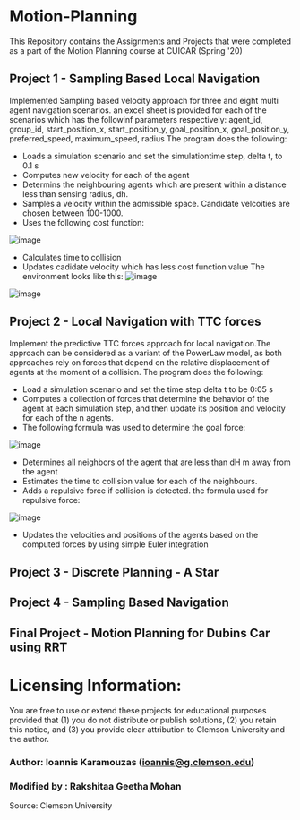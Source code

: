 # Motion-Planning
This Repository contains the Assignments and Projects that were completed as a part of the Motion Planning course at CUICAR (Spring '20)

## Project 1 - Sampling Based Local Navigation
Implemented Sampling based velocity approach for three and eight multi agent navigation scenarios. an excel sheet is provided for each of the scenarios which has the followinf parameters respectively:
agent_id, group_id, start_position_x, start_position_y, goal_position_x, goal_position_y, preferred_speed, maximum_speed, radius
The program does the following:
- Loads a simulation scenario and set the simulationtime step, delta t, to 0.1 s
- Computes new velocity for each of the agent
- Determins the neighbouring agents which are present within a distance less than sensing radius, dh.
- Samples a velocity within the admissible space. Candidate velcoities are chosen between 100-1000.
- Uses the following cost function:

 ![image](https://user-images.githubusercontent.com/59737146/118138097-eff1ba80-b3d3-11eb-85a3-73aca6cd70e2.png)
- Calculates time to collision
- Updates cadidate velocity which has less cost function value
The environment looks like this:
![image](https://user-images.githubusercontent.com/59737146/118138903-d9982e80-b3d4-11eb-8832-c3b98fc56485.png)

![image](https://user-images.githubusercontent.com/59737146/118147100-3dbef080-b3dd-11eb-8409-8a1c14b2d35d.png)

## Project 2 - Local Navigation with TTC forces
Implement the predictive TTC forces approach for local navigation.The approach can be considered as a variant of the PowerLaw model, as both approaches rely on forces that depend on the relative displacement of agents at the moment of a collision.
The program does the following:
- Load a simulation scenario and set the time step delta t to be 0:05 s
- Computes a collection of forces that determine the behavior of the agent at each simulation step, and then update its position and velocity for each of the n agents.
- The following formula was used to determine the goal force:

![image](https://user-images.githubusercontent.com/59737146/118146550-b8d3d700-b3dc-11eb-8d4a-e9fa03854d8b.png)
- Determines all neighbors of the agent that are less than dH m away from the agent
- Estimates the time to collision value for each of the neighbours.
- Adds a repulsive force if collision is detected. the formula used for repulsive force:

![image](https://user-images.githubusercontent.com/59737146/118146857-03edea00-b3dd-11eb-835e-8efd35b0b04e.png)
- Updates the velocities and positions of the agents based on the computed forces by using simple Euler integration
 
## Project 3 - Discrete Planning - A Star 

## Project 4 - Sampling Based Navigation

## Final Project - Motion Planning for Dubins Car using RRT 


# Licensing Information:  
You are free to use or extend these projects for educational purposes provided that (1) you do not distribute or publish solutions, (2) you retain this notice, and (3) you provide clear attribution to Clemson University and the author.

### Author: Ioannis Karamouzas (ioannis@g.clemson.edu)
### Modified by : Rakshitaa Geetha Mohan
Source: Clemson University
